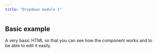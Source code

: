 ```yaml
---
title: "Dropdown module 1"
---
```



## Basic example

A very basic HTML so that you can see how the component works and to be able to edit it easily.



